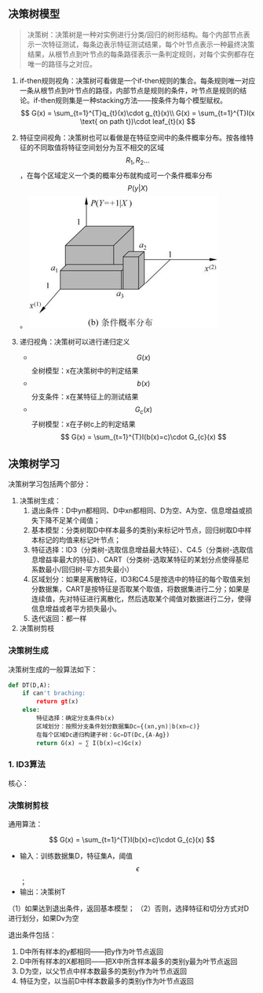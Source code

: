 ## 决策树模型
> 决策树：决策树是一种对实例进行分类/回归的树形结构。每个内部节点表示一次特征测试，每条边表示特征测试结果，每个叶节点表示一种最终决策结果，从根节点到叶节点的每条路径表示一条判定规则，对每个实例都存在唯一的路径与之对应。

1. if-then规则视角：决策树可看做是一个if-then规则的集合。每条规则唯一对应一条从根节点到叶节点的路径，内部节点是规则的条件，叶节点是规则的结论。if-then规则集是一种stacking方法——按条件为每个模型赋权。
$$
G(x) = \sum_{t=1}^{T}q_{t}(x)\cdot g_{t}(x)\\
G(x) = \sum_{t=1}^{T}I(x \text{ on path t})\cdot leaf_{t}(x)
$$

2. 特征空间视角：决策树也可以看做是在特征空间中的条件概率分布。按各维特征的不同取值将特征空间划分为互不相交的区域$$R_{1},R_{2}...$$，在每个区域定义一个类的概率分布就构成可一个条件概率分布$$P(y|X)$$。
![](/assets/image00381.jpeg)

3. 递归视角：决策树可以进行递归定义
    - $$G(x)$$全树模型：x在决策树中的判定结果
    - $$b(x)$$分支条件：x在某特征上的测试结果
    - $$G_{c}(x)$$子树模型：x在子树c上的判定结果
$$
G(x) = \sum_{t=1}^{T}I(b(x)=c)\cdot G_{c}(x)
$$

## 决策树学习
决策树学习包括两个部分：

1. 决策树生成：
    1. 退出条件：D中yn都相同、D中xn都相同、D为空、A为空、信息增益或损失下降不足某个阈值；
    2. 基本模型：分类树取D中样本最多的类别y来标记叶节点，回归树取D中样本标记的均值来标记叶节点；
    3. 特征选择：ID3（分类树-选取信息增益最大特征）、C4.5（分类树-选取信息增益率最大的特征）、CART（分类树-选取某特征的某划分点使得基尼系数最小/回归树-平方损失最小）
    4. 区域划分：如果是离散特征，ID3和C4.5是按选中的特征的每个取值来划分数据集，CART是按特征是否取某个取值，将数据集进行二分；如果是连续值，先对特征进行离散化，然后选取某个阈值对数据进行二分，使得信息增益或者平方损失最小。
    5. 迭代返回：都一样
2. 决策树剪枝

### 决策树生成
决策树生成的一般算法如下：

```python
def DT(D,A):
    if can't braching:
        return gt(x)
    else:
        特征选择：确定分支条件b(x)
        区域划分：按照分支条件划分数据集Dc={(xn,yn)|b(xn=c)}
        在每个区域Dc递归构建子树：Gc=DT(Dc,{A-Ag})
        return G(x) = ∑ I(b(x)=c)Gc(x)
```

### 1. ID3算法
核心：



### 决策树剪枝


通用算法：

$$
G(x) = \sum_{t=1}^{T}I(b(x)=c)\cdot G_{c}(x)
$$


- 输入：训练数据集D，特征集A，阈值$$\epsilon $$；
- 输出：决策树T

（1）如果达到退出条件，返回基本模型；
（2）否则，选择特征和切分方式对D进行划分，如果Dv为空
    
 
     
    
       
退出条件包括：
1. D中所有样本的y都相同——把y作为叶节点返回
2. D中所有样本的X都相同——把X中所含样本最多的类别y最为叶节点返回
3. D为空，以父节点中样本数最多的类别y作为叶节点返回
4. 特征为空，以当前D中样本数最多的类别y作为叶节点返回




















